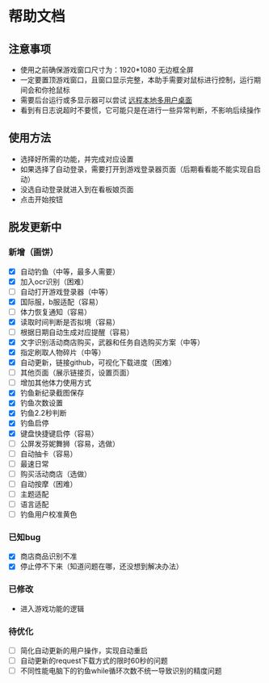 # 帮助文档
## 注意事项
* 使用之前确保游戏窗口尺寸为：1920*1080 无边框全屏
* 一定要置顶游戏窗口，且窗口显示完整，本助手需要对鼠标进行控制，运行期间会和你抢鼠标
* 需要后台运行或多显示器可以尝试 [远程本地多用户桌面](https://www.bilibili.com/read/cv24286313/)
* 看到有日志说超时不要慌，它可能只是在进行一些异常判断，不影响后续操作
## 使用方法
* 选择好所需的功能，并完成对应设置
* 如果选择了自动登录，需要打开到游戏登录器页面（后期看看能不能实现自启动）
* 没选自动登录就进入到在看板娘页面
* 点击开始按钮
## 脱发更新中
### 新增（画饼）
* [X] 自动钓鱼（中等，最多人需要）
* [X] 加入ocr识别（困难）
* [ ] 自动打开游戏登录器（中等）
* [X] 国际服，b服适配（容易）
* [ ] 体力恢复通知（容易）
* [X] 读取时间判断是否拟境（容易）
* [ ] 根据日期自动生成对应提醒（容易）
* [X] 文字识别活动商店购买，武器和任务自选购买方案（中等）
* [X] 指定刷取人物碎片（中等）
* [X] 自动更新，链接github，可视化下载进度（困难）
* [ ] 其他页面（展示链接页，设置页面）
* [ ] 增加其他体力使用方式
* [X] 钓鱼新纪录截图保存
* [X] 钓鱼次数设置
* [X] 钓鱼2.2秒判断
* [X] 钓鱼启停
* [X] 键盘快捷键启停（容易）
* [ ] 公屏发芬妮舞狮（容易，选做）
* [ ] 自动抽卡（容易）
* [ ] 最速日常
* [ ] 购买活动商店（选做）
* [ ] 自动按摩（困难）
* [ ] 主题适配
* [ ] 语言适配
* [ ] 钓鱼用户校准黄色
### 已知bug
* [X] 商店商品识别不准
* [X] 停止停不下来（知道问题在哪，还没想到解决办法）
### 已修改
* 进入游戏功能的逻辑
### 待优化
* [ ] 简化自动更新的用户操作，实现自动重启
* [ ] 自动更新的request下载方式的限时60秒的问题
* [ ] 不同性能电脑下的钓鱼while循环次数不统一导致识别的精度问题